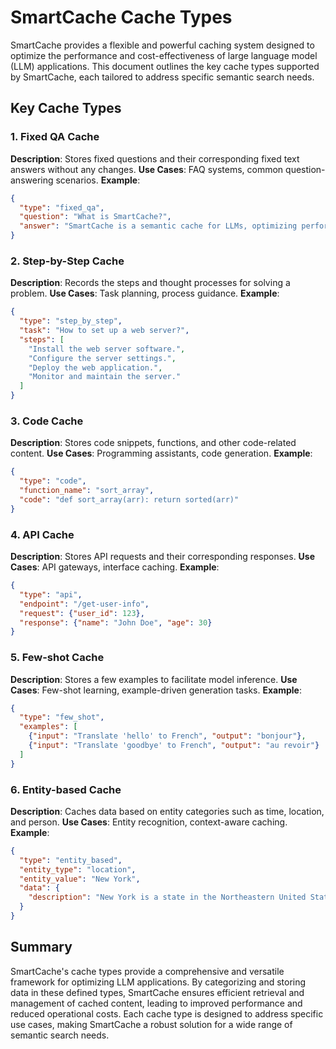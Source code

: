 # SmartCache Cache Types

SmartCache provides a flexible and powerful caching system designed to optimize the performance and cost-effectiveness of large language model (LLM) applications. This document outlines the key cache types supported by SmartCache, each tailored to address specific semantic search needs.

## Key Cache Types

### 1. Fixed QA Cache
**Description**: Stores fixed questions and their corresponding fixed text answers without any changes.
**Use Cases**: FAQ systems, common question-answering scenarios.
**Example**:
```json
{
  "type": "fixed_qa",
  "question": "What is SmartCache?",
  "answer": "SmartCache is a semantic cache for LLMs, optimizing performance and reducing costs."
}
```

### 2. Step-by-Step Cache
**Description**: Records the steps and thought processes for solving a problem.
**Use Cases**: Task planning, process guidance.
**Example**:
```json
{
  "type": "step_by_step",
  "task": "How to set up a web server?",
  "steps": [
    "Install the web server software.",
    "Configure the server settings.",
    "Deploy the web application.",
    "Monitor and maintain the server."
  ]
}
```

### 3. Code Cache
**Description**: Stores code snippets, functions, and other code-related content.
**Use Cases**: Programming assistants, code generation.
**Example**:
```json
{
  "type": "code",
  "function_name": "sort_array",
  "code": "def sort_array(arr): return sorted(arr)"
}
```

### 4. API Cache
**Description**: Stores API requests and their corresponding responses.
**Use Cases**: API gateways, interface caching.
**Example**:
```json
{
  "type": "api",
  "endpoint": "/get-user-info",
  "request": {"user_id": 123},
  "response": {"name": "John Doe", "age": 30}
}
```

### 5. Few-shot Cache
**Description**: Stores a few examples to facilitate model inference.
**Use Cases**: Few-shot learning, example-driven generation tasks.
**Example**:
```json
{
  "type": "few_shot",
  "examples": [
    {"input": "Translate 'hello' to French", "output": "bonjour"},
    {"input": "Translate 'goodbye' to French", "output": "au revoir"}
  ]
}
```

### 6. Entity-based Cache
**Description**: Caches data based on entity categories such as time, location, and person.
**Use Cases**: Entity recognition, context-aware caching.
**Example**:
```json
{
  "type": "entity_based",
  "entity_type": "location",
  "entity_value": "New York",
  "data": {
    "description": "New York is a state in the Northeastern United States."
  }
}
```

## Summary

SmartCache's cache types provide a comprehensive and versatile framework for optimizing LLM applications. By categorizing and storing data in these defined types, SmartCache ensures efficient retrieval and management of cached content, leading to improved performance and reduced operational costs. Each cache type is designed to address specific use cases, making SmartCache a robust solution for a wide range of semantic search needs.


